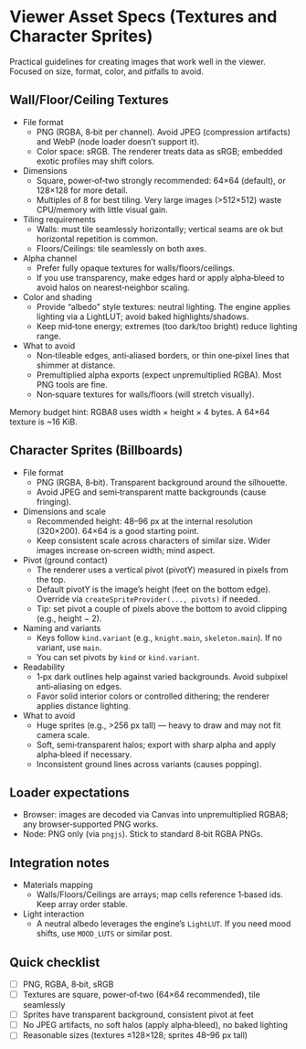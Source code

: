 # Viewer Asset Specs (Textures and Character Sprites)

Practical guidelines for creating images that work well in the viewer. Focused on size, format, color, and pitfalls to avoid.

## Wall/Floor/Ceiling Textures
- File format
  - PNG (RGBA, 8‑bit per channel). Avoid JPEG (compression artifacts) and WebP (node loader doesn’t support it).
  - Color space: sRGB. The renderer treats data as sRGB; embedded exotic profiles may shift colors.
- Dimensions
  - Square, power‑of‑two strongly recommended: 64×64 (default), or 128×128 for more detail.
  - Multiples of 8 for best tiling. Very large images (>512×512) waste CPU/memory with little visual gain.
- Tiling requirements
  - Walls: must tile seamlessly horizontally; vertical seams are ok but horizontal repetition is common.
  - Floors/Ceilings: tile seamlessly on both axes.
- Alpha channel
  - Prefer fully opaque textures for walls/floors/ceilings.
  - If you use transparency, make edges hard or apply alpha‑bleed to avoid halos on nearest‑neighbor scaling.
- Color and shading
  - Provide “albedo” style textures: neutral lighting. The engine applies lighting via a LightLUT; avoid baked highlights/shadows.
  - Keep mid‑tone energy; extremes (too dark/too bright) reduce lighting range.
- What to avoid
  - Non‑tileable edges, anti‑aliased borders, or thin one‑pixel lines that shimmer at distance.
  - Premultiplied alpha exports (expect unpremultiplied RGBA). Most PNG tools are fine.
  - Non‑square textures for walls/floors (will stretch visually).

Memory budget hint: RGBA8 uses width × height × 4 bytes. A 64×64 texture is ~16 KiB.

## Character Sprites (Billboards)
- File format
  - PNG (RGBA, 8‑bit). Transparent background around the silhouette.
  - Avoid JPEG and semi‑transparent matte backgrounds (cause fringing).
- Dimensions and scale
  - Recommended height: 48–96 px at the internal resolution (320×200). 64×64 is a good starting point.
  - Keep consistent scale across characters of similar size. Wider images increase on‑screen width; mind aspect.
- Pivot (ground contact)
  - The renderer uses a vertical pivot (pivotY) measured in pixels from the top.
  - Default pivotY is the image’s height (feet on the bottom edge). Override via `createSpriteProvider(..., pivots)` if needed.
  - Tip: set pivot a couple of pixels above the bottom to avoid clipping (e.g., height − 2).
- Naming and variants
  - Keys follow `kind.variant` (e.g., `knight.main`, `skeleton.main`). If no variant, use `main`.
  - You can set pivots by `kind` or `kind.variant`.
- Readability
  - 1‑px dark outlines help against varied backgrounds. Avoid subpixel anti‑aliasing on edges.
  - Favor solid interior colors or controlled dithering; the renderer applies distance lighting.
- What to avoid
  - Huge sprites (e.g., >256 px tall) — heavy to draw and may not fit camera scale.
  - Soft, semi‑transparent halos; export with sharp alpha and apply alpha‑bleed if necessary.
  - Inconsistent ground lines across variants (causes popping).

## Loader expectations
- Browser: images are decoded via Canvas into unpremultiplied RGBA8; any browser‑supported PNG works.
- Node: PNG only (via `pngjs`). Stick to standard 8‑bit RGBA PNGs.

## Integration notes
- Materials mapping
  - Walls/Floors/Ceilings are arrays; map cells reference 1‑based ids. Keep array order stable.
- Light interaction
  - A neutral albedo leverages the engine’s `LightLUT`. If you need mood shifts, use `MOOD_LUTS` or similar post.

## Quick checklist
- [ ] PNG, RGBA, 8‑bit, sRGB
- [ ] Textures are square, power‑of‑two (64×64 recommended), tile seamlessly
- [ ] Sprites have transparent background, consistent pivot at feet
- [ ] No JPEG artifacts, no soft halos (apply alpha‑bleed), no baked lighting
- [ ] Reasonable sizes (textures ≤128×128; sprites 48–96 px tall)
